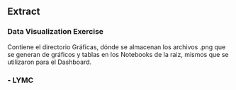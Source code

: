 ## Extract
### Data Visualization Exercise

Contiene el directorio Gráficas, dónde se almacenan los archivos .png que se generan de gráficos y tablas en los Notebooks de la raiz, mismos que se utilizaron para el Dashboard.

### - LYMC